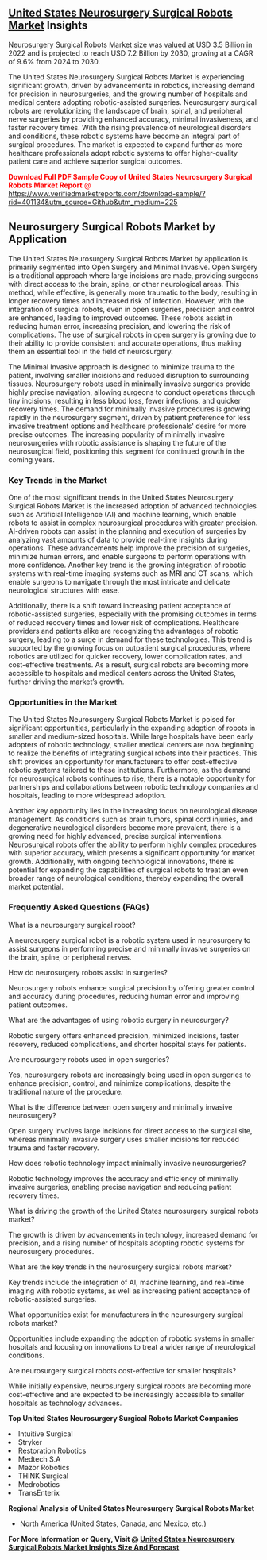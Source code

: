 <h2><a href="https://www.verifiedmarketreports.com/download-sample/?rid=401134&amp;utm_source=Github&amp;utm_medium=225" target="_blank">United States Neurosurgery Surgical Robots Market</a> Insights</h2><p>Neurosurgery Surgical Robots Market size was valued at USD 3.5 Billion in 2022 and is projected to reach USD 7.2 Billion by 2030, growing at a CAGR of 9.6% from 2024 to 2030.</p><p> <p>The United States Neurosurgery Surgical Robots Market is experiencing significant growth, driven by advancements in robotics, increasing demand for precision in neurosurgeries, and the growing number of hospitals and medical centers adopting robotic-assisted surgeries. Neurosurgery surgical robots are revolutionizing the landscape of brain, spinal, and peripheral nerve surgeries by providing enhanced accuracy, minimal invasiveness, and faster recovery times. With the rising prevalence of neurological disorders and conditions, these robotic systems have become an integral part of surgical procedures. The market is expected to expand further as more healthcare professionals adopt robotic systems to offer higher-quality patient care and achieve superior surgical outcomes.</p> <p><p><span class=""><span style="color: #ff0000;"><strong>Download Full PDF Sample Copy of United States Neurosurgery Surgical Robots Market Report</strong> @ </span><a href="https://www.verifiedmarketreports.com/download-sample/?rid=401134&amp;utm_source=Github&amp;utm_medium=225" target="_blank">https://www.verifiedmarketreports.com/download-sample/?rid=401134&amp;utm_source=Github&amp;utm_medium=225</a></span></p></p> <h2>Neurosurgery Surgical Robots Market by Application</h2> <p>The United States Neurosurgery Surgical Robots Market by application is primarily segmented into Open Surgery and Minimal Invasive. Open Surgery is a traditional approach where large incisions are made, providing surgeons with direct access to the brain, spine, or other neurological areas. This method, while effective, is generally more traumatic to the body, resulting in longer recovery times and increased risk of infection. However, with the integration of surgical robots, even in open surgeries, precision and control are enhanced, leading to improved outcomes. These robots assist in reducing human error, increasing precision, and lowering the risk of complications. The use of surgical robots in open surgery is growing due to their ability to provide consistent and accurate operations, thus making them an essential tool in the field of neurosurgery.</p> <p>The Minimal Invasive approach is designed to minimize trauma to the patient, involving smaller incisions and reduced disruption to surrounding tissues. Neurosurgery robots used in minimally invasive surgeries provide highly precise navigation, allowing surgeons to conduct operations through tiny incisions, resulting in less blood loss, fewer infections, and quicker recovery times. The demand for minimally invasive procedures is growing rapidly in the neurosurgery segment, driven by patient preference for less invasive treatment options and healthcare professionals' desire for more precise outcomes. The increasing popularity of minimally invasive neurosurgeries with robotic assistance is shaping the future of the neurosurgical field, positioning this segment for continued growth in the coming years.</p> <h3>Key Trends in the Market</h3> <p>One of the most significant trends in the United States Neurosurgery Surgical Robots Market is the increased adoption of advanced technologies such as Artificial Intelligence (AI) and machine learning, which enable robots to assist in complex neurosurgical procedures with greater precision. AI-driven robots can assist in the planning and execution of surgeries by analyzing vast amounts of data to provide real-time insights during operations. These advancements help improve the precision of surgeries, minimize human errors, and enable surgeons to perform operations with more confidence. Another key trend is the growing integration of robotic systems with real-time imaging systems such as MRI and CT scans, which enable surgeons to navigate through the most intricate and delicate neurological structures with ease.</p> <p>Additionally, there is a shift toward increasing patient acceptance of robotic-assisted surgeries, especially with the promising outcomes in terms of reduced recovery times and lower risk of complications. Healthcare providers and patients alike are recognizing the advantages of robotic surgery, leading to a surge in demand for these technologies. This trend is supported by the growing focus on outpatient surgical procedures, where robotics are utilized for quicker recovery, lower complication rates, and cost-effective treatments. As a result, surgical robots are becoming more accessible to hospitals and medical centers across the United States, further driving the market’s growth.</p> <h3>Opportunities in the Market</h3> <p>The United States Neurosurgery Surgical Robots Market is poised for significant opportunities, particularly in the expanding adoption of robots in smaller and medium-sized hospitals. While large hospitals have been early adopters of robotic technology, smaller medical centers are now beginning to realize the benefits of integrating surgical robots into their practices. This shift provides an opportunity for manufacturers to offer cost-effective robotic systems tailored to these institutions. Furthermore, as the demand for neurosurgical robots continues to rise, there is a notable opportunity for partnerships and collaborations between robotic technology companies and hospitals, leading to more widespread adoption.</p> <p>Another key opportunity lies in the increasing focus on neurological disease management. As conditions such as brain tumors, spinal cord injuries, and degenerative neurological disorders become more prevalent, there is a growing need for highly advanced, precise surgical interventions. Neurosurgical robots offer the ability to perform highly complex procedures with superior accuracy, which presents a significant opportunity for market growth. Additionally, with ongoing technological innovations, there is potential for expanding the capabilities of surgical robots to treat an even broader range of neurological conditions, thereby expanding the overall market potential.</p> <h3>Frequently Asked Questions (FAQs)</h3> <p>What is a neurosurgery surgical robot?</p> <p>A neurosurgery surgical robot is a robotic system used in neurosurgery to assist surgeons in performing precise and minimally invasive surgeries on the brain, spine, or peripheral nerves.</p> <p>How do neurosurgery robots assist in surgeries?</p> <p>Neurosurgery robots enhance surgical precision by offering greater control and accuracy during procedures, reducing human error and improving patient outcomes.</p> <p>What are the advantages of using robotic surgery in neurosurgery?</p> <p>Robotic surgery offers enhanced precision, minimized incisions, faster recovery, reduced complications, and shorter hospital stays for patients.</p> <p>Are neurosurgery robots used in open surgeries?</p> <p>Yes, neurosurgery robots are increasingly being used in open surgeries to enhance precision, control, and minimize complications, despite the traditional nature of the procedure.</p> <p>What is the difference between open surgery and minimally invasive neurosurgery?</p> <p>Open surgery involves large incisions for direct access to the surgical site, whereas minimally invasive surgery uses smaller incisions for reduced trauma and faster recovery.</p> <p>How does robotic technology impact minimally invasive neurosurgeries?</p> <p>Robotic technology improves the accuracy and efficiency of minimally invasive surgeries, enabling precise navigation and reducing patient recovery times.</p> <p>What is driving the growth of the United States neurosurgery surgical robots market?</p> <p>The growth is driven by advancements in technology, increased demand for precision, and a rising number of hospitals adopting robotic systems for neurosurgery procedures.</p> <p>What are the key trends in the neurosurgery surgical robots market?</p> <p>Key trends include the integration of AI, machine learning, and real-time imaging with robotic systems, as well as increasing patient acceptance of robotic-assisted surgeries.</p> <p>What opportunities exist for manufacturers in the neurosurgery surgical robots market?</p> <p>Opportunities include expanding the adoption of robotic systems in smaller hospitals and focusing on innovations to treat a wider range of neurological conditions.</p> <p>Are neurosurgery surgical robots cost-effective for smaller hospitals?</p> <p>While initially expensive, neurosurgery surgical robots are becoming more cost-effective and are expected to be increasingly accessible to smaller hospitals as technology advances.</p> </p><p><strong>Top United States Neurosurgery Surgical Robots Market Companies</strong></p><div data-test-id=""><p><li>Intuitive Surgical</li><li> Stryker</li><li> Restoration Robotics</li><li> Medtech S.A</li><li> Mazor Robotics</li><li> THINK Surgical</li><li> Medrobotics</li><li> TransEnterix</li></p><div><strong>Regional Analysis of&nbsp;United States Neurosurgery Surgical Robots Market</strong></div><ul><li dir="ltr"><p dir="ltr">North America&nbsp;(United States, Canada, and Mexico, etc.)</p></li></ul><p><strong>For More Information or Query, Visit @&nbsp;</strong><strong><a href="https://www.verifiedmarketreports.com/product/neurosurgery-surgical-robots-market/?utm_source=Github&amp;utm_medium=225" target="_blank">United States Neurosurgery Surgical Robots Market Insights Size And Forecast</a></strong></p></div>
